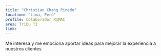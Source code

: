 ```yaml
---
title: "Christian Chang Pinedo"
location: "Lima, Perú"
profile: Colaborador RIMAC
area: Tribu TI
link: 
---
```


Me interesa y me emociona aportar ideas para mejorar la experiencia a nuestros clientes